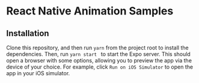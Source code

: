 # React Native Animation Samples

## Installation

Clone this repository, and then run `yarn` from the project root to install the dependencies. Then, run `yarn start
` to start the Expo server. This should open a browser with some options, allowing you to preview the app via the
 device of your choice. For example, click `Run on iOS Simulator` to open the app in your iOS simulator.
